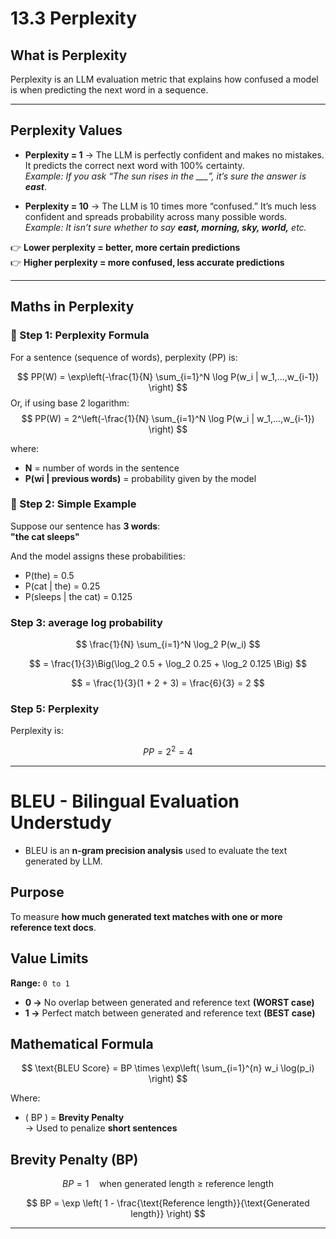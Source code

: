 # 13.3 Perplexity

## What is Perplexity  

Perplexity is an LLM evaluation metric that explains how confused a model is when predicting the next word in a sequence.

---
## Perplexity Values

- **Perplexity = 1** → The LLM is perfectly confident and makes no mistakes. It predicts the correct next word with 100% certainty.  
  *Example: If you ask “The sun rises in the ___”, it’s sure the answer is **east***.

- **Perplexity = 10** → The LLM is 10 times more “confused.” It’s much less confident and spreads probability across many possible words.  
  *Example: It isn’t sure whether to say **east, morning, sky, world,** etc.*

👉 **Lower perplexity = better, more certain predictions**  
👉 **Higher perplexity = more confused, less accurate predictions**

---
## Maths in Perplexity

### 📌 Step 1: Perplexity Formula  

For a sentence (sequence of words), perplexity (PP) is:

$$
PP(W) = \exp\left(-\frac{1}{N} \sum_{i=1}^N \log P(w_i | w_1,...,w_{i-1}) \right)
$$
Or, if using base 2 logarithm:
$$
PP(W) = 2^\left(-\frac{1}{N} \sum_{i=1}^N \log P(w_i | w_1,...,w_{i-1}) \right)
$$

where:
- **N** = number of words in the sentence  
- **P(wi | previous words)** = probability given by the model  



### 📌 Step 2: Simple Example  

Suppose our sentence has **3 words**:  
**"the cat sleeps"**  

And the model assigns these probabilities:  

- P(the) = 0.5  
- P(cat | the) = 0.25  
- P(sleeps | the cat) = 0.125  

### Step 3: average log probability  

$$
\frac{1}{N} \sum_{i=1}^N \log_2 P(w_i)
$$

$$
= \frac{1}{3}\Big(\log_2 0.5 + \log_2 0.25 + \log_2 0.125 \Big)
$$

$$
= \frac{1}{3}(1 + 2 + 3) = \frac{6}{3} = 2
$$

### Step 5: Perplexity  

Perplexity is:

$$
PP = 2^2 = 4
$$

---

# **BLEU - Bilingual Evaluation Understudy**

- BLEU is an **n-gram precision analysis** used to evaluate the text generated by LLM.

## **Purpose**
To measure **how much generated text matches with one or more reference text docs**.

## **Value Limits**
**Range:** `0 to 1`

- **0 →** No overlap between generated and reference text **(WORST case)**  
- **1 →** Perfect match between generated and reference text **(BEST case)**

## **Mathematical Formula**

$$
\text{BLEU Score} = BP \times \exp\left( \sum_{i=1}^{n} w_i \log(p_i) \right)
$$

Where:
- \( BP \) = **Brevity Penalty**  
  → Used to penalize **short sentences**  

## **Brevity Penalty (BP)**
$$
BP = 1 \quad \text{when generated length ≥ reference length}
$$

$$
BP = \exp \left( 1 - \frac{\text{Reference length}}{\text{Generated length}} \right)
$$

---

